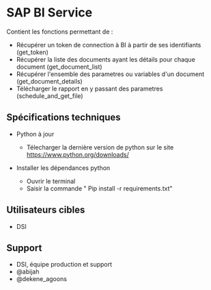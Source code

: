 # SAP BI Service

Contient les fonctions permettant de :
- Récupérer un token de connection à BI à partir de ses identifiants (get_token)
- Récupérer la liste des documents ayant les détails pour chaque document (get_document_list)
- Récupérer l'ensemble des parametres ou variables d'un document (get_document_details)
- Télécharger le rapport en y passant des parametres (schedule_and_get_file)


## Spécifications techniques

+ Python à jour
	* Télecharger la dernière version de python sur le site https://www.python.org/downloads/


+ Installer les dépendances python
	* Ouvrir le terminal
	* Saisir la commande " Pip install -r requirements.txt"


## Utilisateurs cibles 
+ DSI


## Support
+ DSI, équipe production et support
+ @abijah
+ @dekene_agoons